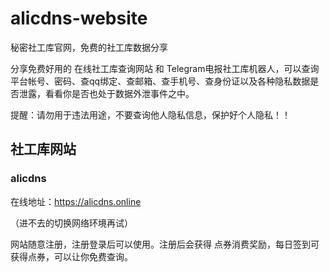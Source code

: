 # alicdns-website
秘密社工库官网，免费的社工库数据分享

分享免费好用的 在线社工库查询网站 和 Telegram电报社工库机器人，可以查询平台帐号、密码、查qq绑定、查邮箱、查手机号、查身份证以及各种隐私数据是否泄露，看看你是否也处于数据外泄事件之中。

提醒：请勿用于违法用途，不要查询他人隐私信息，保护好个人隐私！！

## 社工库网站

### alicdns

在线地址：https://alicdns.online

（进不去的切换网络环境再试）

网站随意注册，注册登录后可以使用。注册后会获得 点券消费奖励，每日签到可获得点券，可以让你免费查询。
